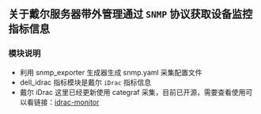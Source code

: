 ## 关于戴尔服务器带外管理通过 `SNMP` 协议获取设备监控指标信息

### 模块说明

- 利用 snmp_exporter 生成器生成 snmp.yaml 采集配置文件
- dell_idrac 指标模块是戴尔 `iDrac` 指标信息
- 戴尔 iDrac 这里已经更新使用 categraf 采集，目前已开源，需要查看使用可以看链接：[idrac-monitor](https://github.com/robotneo/idrac-monitor)